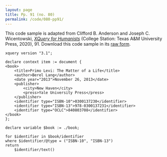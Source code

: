 ```yaml
---
layout: page
title: Pp. 91 (no. 80)
permalink: /code/080-pp91/
---
```


This code sample is adapted from Clifford B. Anderson and Joseph C. Wicentowski, 
[_XQuery for Humanists_](/) (College Station: Texas A&M University Press, 2020), 91. 
Download this code sample in its [raw form](/code/080-pp91/080-pp91.xq).

```xquery
xquery version "3.1";

declare context item := document {
<book>
    <title>Primo Levi: The Matter of a Life</title>
    <author>Berel Lang</author>
    <date year="2013">November 26, 2013</date>
    <publisher>
        <city>New Haven</city>
        <press>Yale University Press</press>
    </publisher>
    <identifier type="ISBN-10">0300137230</identifier>
    <identifier type="ISBN-13">978-0300137231</identifier>
    <identifier type="OCLC">840803708</identifier>
</book>
};

declare variable $book := ./book;

for $identifier in $book/identifier
where $identifier/@type = ("ISBN-10", "ISBN-13")
return
    $identifier/text()
```  
